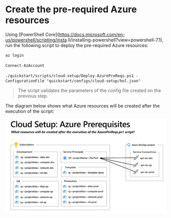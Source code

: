 
# Create the pre-required Azure resources

Using [PowerShell Core](https://docs.microsoft.com/en-us/powershell/scripting/insta
ll/installing-powershell?view=powershell-7.1), run the following script to deploy the pre-required Azure resources:

```
az login

Connect-AzAccount

./quickstart/scripts/cloud-setup/Deploy-AzurePreReqs.ps1 -ConfigurationFile "quickstart/configs/cloud-setup/hol.json"
```

> The script validates the parameters of the config file created on the previous step.

The diagram below shows what Azure resources will be created after the execution of the script:

![Azure resources](./images/azure-prereqs-script.png)
